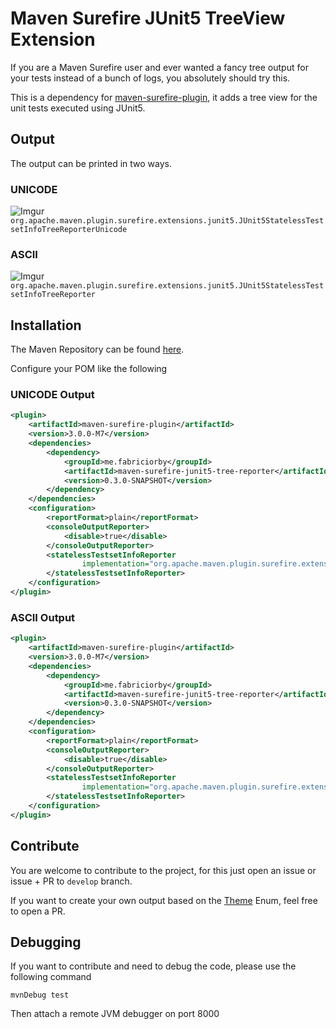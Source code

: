 # Maven Surefire JUnit5 TreeView Extension

If you are a Maven Surefire user and ever wanted a fancy tree output for your tests instead of a bunch of logs, you absolutely should try this.

This is a dependency for [maven-surefire-plugin](https://maven.apache.org/surefire/maven-surefire-plugin/), it adds a tree view for the unit tests executed using JUnit5.

## Output

The output can be printed in two ways.

### UNICODE
![Imgur](https://i.imgur.com/tgV2mse.png "UNICODE Output")
``org.apache.maven.plugin.surefire.extensions.junit5.JUnit5StatelessTestsetInfoTreeReporterUnicode``

### ASCII
![Imgur](https://imgur.com/nwo1C0F.png "ASCII Output")
``org.apache.maven.plugin.surefire.extensions.junit5.JUnit5StatelessTestsetInfoTreeReporter``

## Installation

The Maven Repository can be found [here](https://mvnrepository.com/artifact/me.fabriciorby/maven-surefire-junit5-tree-reporter).

Configure your POM like the following

### UNICODE Output

```xml
<plugin>
    <artifactId>maven-surefire-plugin</artifactId>
    <version>3.0.0-M7</version>
    <dependencies>
        <dependency>
            <groupId>me.fabriciorby</groupId>
            <artifactId>maven-surefire-junit5-tree-reporter</artifactId>
            <version>0.3.0-SNAPSHOT</version>
        </dependency>
    </dependencies>
    <configuration>
        <reportFormat>plain</reportFormat>
        <consoleOutputReporter>
            <disable>true</disable>
        </consoleOutputReporter>
        <statelessTestsetInfoReporter
                implementation="org.apache.maven.plugin.surefire.extensions.junit5.JUnit5StatelessTestsetInfoTreeReporterUnicode">
        </statelessTestsetInfoReporter>
    </configuration>
</plugin>
```

### ASCII Output

```xml
<plugin>
    <artifactId>maven-surefire-plugin</artifactId>
    <version>3.0.0-M7</version>
    <dependencies>
        <dependency>
            <groupId>me.fabriciorby</groupId>
            <artifactId>maven-surefire-junit5-tree-reporter</artifactId>
            <version>0.3.0-SNAPSHOT</version>
        </dependency>
    </dependencies>
    <configuration>
        <reportFormat>plain</reportFormat>
        <consoleOutputReporter>
            <disable>true</disable>
        </consoleOutputReporter>
        <statelessTestsetInfoReporter
                implementation="org.apache.maven.plugin.surefire.extensions.junit5.JUnit5StatelessTestsetInfoTreeReporter">
        </statelessTestsetInfoReporter>
    </configuration>
</plugin>
```

## Contribute

You are welcome to contribute to the project, for this just open an issue or issue + PR to ``develop`` branch.

If you want to create your own output based on the [Theme](src/main/java/report/Theme.java) Enum, feel free to open a PR.

## Debugging

If you want to contribute and need to debug the code, please use the following command
```
mvnDebug test
```
Then attach a remote JVM debugger on port 8000